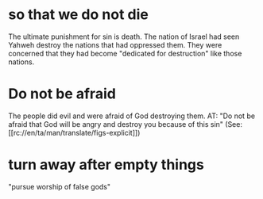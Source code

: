 # so that we do not die

The ultimate punishment for sin is death. The nation of Israel had seen Yahweh destroy the nations that had oppressed them. They were concerned that they had become "dedicated for destruction" like those nations.

# Do not be afraid

The people did evil and were afraid of God destroying them. AT: "Do not be afraid that God will be angry and destroy you because of this sin" (See: [[rc://en/ta/man/translate/figs-explicit]])

# turn away after empty things

"pursue worship of false gods"